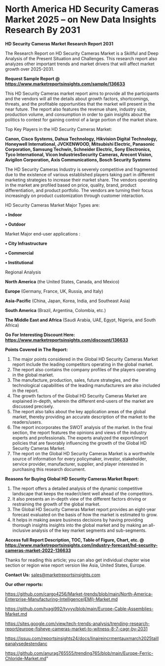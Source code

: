 # North America HD Security Cameras Market 2025 – on New Data Insights Research By 2031

<strong>HD Security Cameras Market Research Report 2031</strong>

The Research Report on HD Security Cameras Market is a Skillful and Deep Analysis of the Present Situation and Challenges. This research report also analyzes other important trends and market drivers that will affect market growth over 2025-2031.

<strong>Request Sample Report @ <a href=https://www.marketreportsinsights.com/sample/136633>https://www.marketreportsinsights.com/sample/136633</a></strong>

This HD Security Cameras market report aims to provide all the participants and the vendors will all the details about growth factors, shortcomings, threats, and the profitable opportunities that the market will present in the near future. The report also features the revenue share, industry size, production volume, and consumption in order to gain insights about the politics to contest for gaining control of a large portion of the market share.

Top Key Players in the HD Security Cameras Market:

<strong>Canon, Cisco Systems, Dahua Technology, Hikvision Digital Technology, Honeywell International, JVCKENWOOD, Mitsubishi Electric, Panasonic Corporation, Samsung Techwin, Schneider Electric, Sony Electronics, Tyco International, Vicon IndustriesSecurity Cameras, Arecont Vision, Avigilon Corporation, Axis Communications, Bosch Security Systems</strong>

The HD Security Cameras Industry is severely competitive and fragmented due to the existence of various established players taking part in different marketing strategies to increase their market share. The vendors operating in the market are profiled based on price, quality, brand, product differentiation, and product portfolio. The vendors are turning their focus increasingly on product customization through customer interaction.

HD Security Cameras Market Major Types are:

<strong>• Indoor

• Outdoor</strong>

Market Major end-user applications :

<strong>• City Infrastructure

• Commercial

• Institutional</strong>

Regional Analysis

</u><strong><b>North America</b></strong> (the United States, Canada, and Mexico)

<strong><b>Europe </b></strong>(Germany, France, UK, Russia, and Italy)

<strong><b>Asia-Pacific</b></strong> (China, Japan, Korea, India, and Southeast Asia)

<strong><b>South America</b></strong> (Brazil, Argentina, Colombia, etc.)

<strong><b>The Middle East and Africa</b></strong> (Saudi Arabia, UAE, Egypt, Nigeria, and South Africa)

<strong>Go For Interesting Discount Here: <a href=https://www.marketreportsinsights.com/discount/136633>https://www.marketreportsinsights.com/discount/136633</a></strong>

<strong>Points Covered in The Report:</strong>
<ol>
  <li>The major points considered in the Global HD Security Cameras Market report include the leading competitors operating in the global market.</li>
  <li>The report also contains the company profiles of the players operating in the global market.</li>
  <li>The manufacture, production, sales, future strategies, and the technological capabilities of the leading manufacturers are also included in the report.</li>
  <li>The growth factors of the Global HD Security Cameras Market are explained in-depth, wherein the different end-users of the market are discussed precisely.</li>
  <li>The report also talks about the key application areas of the global market, thereby providing an accurate description of the market to the readers/users.</li>
  <li>The report incorporates the SWOT analysis of the market. In the final section, the report features the opinions and views of the industry experts and professionals. The experts analyzed the export/import policies that are favorably influencing the growth of the Global HD Security Cameras Market.</li>
  <li>The report on the Global HD Security Cameras Market is a worthwhile source of information for every policymaker, investor, stakeholder, service provider, manufacturer, supplier, and player interested in purchasing this research document.</li>
</ol>
<strong>Reasons for Buying Global HD Security Cameras Market Report:</strong>

<ol>
  <li>The report offers a detailed analysis of the dynamic competitive landscape that keeps the reader/client well ahead of the competitors.</li>
  <li>It also presents an in-depth view of the different factors driving or restraining the growth of the global market.</li>
  <li>The Global HD Security Cameras Market report provides an eight-year forecast evaluated on the basis of how the market is estimated to grow.</li>
  <li>It helps in making aware business decisions by having providing thorough insights insights into the global market and by making an all-inclusive analysis of the key market segments and sub-segments.</li>
</ol>
<strong>Access full Report Description, TOC, Table of Figure, Chart, etc. @ <a href=https://www.marketreportsinsights.com/industry-forecast/hd-security-cameras-market-2022-136633>https://www.marketreportsinsights.com/industry-forecast/hd-security-cameras-market-2022-136633</a></strong>


Thanks for reading this article; you can also get individual chapter wise section or region wise report version like Asia, United States, Europe.

<strong>Contact Us:</strong>
sales@marketreportsinsights.com

<strong>Our other reports:</strong>

<a href=https://github.com/cargo4256/Market-trends/blob/main/North-America-Enterprise-Manufacturing-Intelligence(EMI)-Market.md>https://github.com/cargo4256/Market-trends/blob/main/North-America-Enterprise-Manufacturing-Intelligence(EMI)-Market.md</a>

<a href=https://github.com/tyagi992/tyyyy/blob/main/Europe-Cable-Assemblies-Market.md>https://github.com/tyagi992/tyyyy/blob/main/Europe-Cable-Assemblies-Market.md</a>

<a href=https://sites.google.com/view/tech-trends-analysis/trending-research-report/europe-fisheye-cameras-market-to-witness-8-7-cagr-by-2031>https://sites.google.com/view/tech-trends-analysis/trending-research-report/europe-fisheye-cameras-market-to-witness-8-7-cagr-by-2031</a>

<a href=https://issuu.com/reportsinsights24/docs/linaireincrmentauxmarch2025tailleanalysedestendanc>https://issuu.com/reportsinsights24/docs/linaireincrmentauxmarch2025tailleanalysedestendanc</a>

<a href=https://github.com/anurag765555/trending765/blob/main/Europe-Ferric-Chloride-Market.md>https://github.com/anurag765555/trending765/blob/main/Europe-Ferric-Chloride-Market.md</a>"
